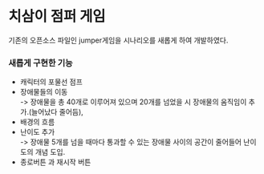 # 치삼이 점퍼 게임

기존의 오픈소스 파일인 jumper게임을 시나리오를 새롭게 하여 개발하였다.

### 새롭게 구현한 기능
- 캐릭터의 포물선 점프 
- 장애물들의 이동     
    -> 장애물을 총 40개로 이루어져 있으며 20개를 넘었을 시 장애물의 움직임이 추가.(늘어났다 줄어듬), 
- 배경의 흐름
- 난이도 추가   
    -> 장애물 5개를 넘을 때마다 통과할 수 있는 장애물 사이의 공간이 줄어들어 난이도의 개념 도입.
- 종로버튼 과 재시작 버튼


